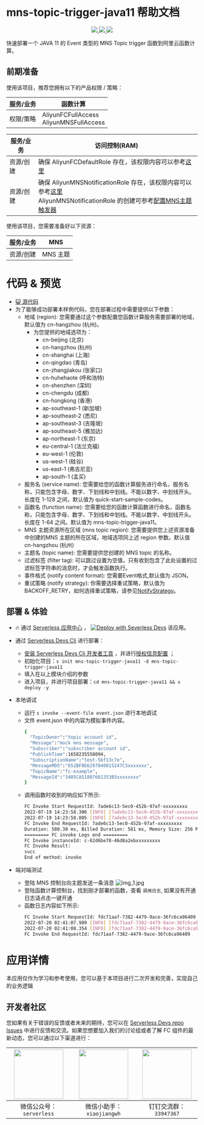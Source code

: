 # mns-topic-trigger-java11 帮助文档

<p align="center" class="flex justify-center">
    <a href="https://www.serverless-devs.com" class="ml-1">
    <img src="http://editor.devsapp.cn/icon?package=mns-topic-trigger-java11&type=packageType">
  </a>
  <a href="http://www.devsapp.cn/details.html?name=mns-topic-trigger-java11" class="ml-1">
    <img src="http://editor.devsapp.cn/icon?package=mns-topic-trigger-java11&type=packageVersion">
  </a>
  <a href="http://www.devsapp.cn/details.html?name=mns-topic-trigger-java11" class="ml-1">
    <img src="http://editor.devsapp.cn/icon?package=mns-topic-trigger-java11&type=packageDownload">
  </a>
</p>

<description>

快速部署一个 JAVA 11 的 Event 类型的 MNS Topic trigger 函数到阿里云函数计算。

</description>

## 前期准备
使用该项目，推荐您拥有以下的产品权限 / 策略：

| 服务/业务 | 函数计算 |     
| --- |  --- |   
| 权限/策略 | AliyunFCFullAccess <br> AliyunMNSFullAccess |

| 服务/业务 | 访问控制(RAM) |     
| --- |  --- |   
| 资源/创建 | 确保 AliyunFCDefaultRole 存在，该权限内容可以参考[这里](https://help.aliyun.com/document_detail/181589.html) |
| 资源/创建 | 确保 AliyunMNSNotificationRole 存在，该权限内容可以参考[这里](https://github.com/devsapp/fc/blob/main/docs/zh/yaml/triggers.md#%E8%A7%A6%E5%8F%91%E5%99%A8%E8%A7%92%E8%89%B2%E6%9D%83%E9%99%90-2)<br> AliyunMNSNotificationRole 的创建可参考[配置MNS主题触发器](https://help.aliyun.com/document_detail/164204.html) |

使用该项目，您需要准备好以下资源：

| 服务/业务 | MNS |     
| --- |  --- |   
| 资源/创建 | MNS 主题 |  

<codepre id="codepre">

# 代码 & 预览

- [ :smiley_cat:  源代码](https://github.com/devsapp/start-fc/blob/main/event-function/mns-topic-trigger-java11)
- 为了能够成功部署本样例代码，您在部署过程中需要提供以下参数：
    - 地域 (region): 您需要通过这个参数配置您函数计算服务需要部署的地域，默认值为 cn-hangzhou (杭州)。
      - 为您提供的地域选项为：
        - cn-beijing (北京)
        - cn-hangzhou (杭州)
        - cn-shanghai (上海)
        - cn-qingdao (青岛)
        - cn-zhangjiakou (张家口)
        - cn-huhehaote (呼和浩特)
        - cn-shenzhen (深圳)
        - cn-chengdu (成都)
        - cn-hongkong (香港)
        - ap-southeast-1 (新加坡)
        - ap-southeast-2 (悉尼)
        - ap-southeast-3 (吉隆坡)
        - ap-southeast-5 (雅加达)
        - ap-northeast-1 (东京)
        - eu-central-1 (法兰克福)
        - eu-west-1 (伦敦)
        - us-west-1 (硅谷)
        - us-east-1 (弗吉尼亚)
        - ap-south-1 (孟买)
    - 服务名 (service name): 您需要给您的函数计算服务进行命名，服务名称，只能包含字母、数字、下划线和中划线。不能以数字、中划线开头。长度在 1-128 之间，默认值为 quick-start-sample-codes。
    - 函数名 (function name): 您需要给您的函数计算函数进行命名，函数名称，只能包含字母、数字、下划线和中划线。不能以数字、中划线开头。长度在 1-64 之间。默认值为 mns-topic-trigger-java11。
    - MNS 主题资源所在区域 (mns topic region): 您需要提供您上述资源准备中创建的MNS 主题的所在区域，地域选项同上述 region 参数。默认值 cn-hangzhou (杭州)
    - 主题名 (topic name): 您需要提供您创建的 MNS topic 的名称。
    - 过滤标签 (filter tag): 可以跳过设置为空值，只有收到包含了此处设置的过滤标签字符串的消息时，才会触发函数执行。
    - 事件格式 (notify content format): 您需要Event格式,默认值为 JSON。
    - 重试策略 (notify strategy): 你需要选择重试策略，默认值为BACKOFF_RETRY，如何选择重试策略，请参见[NotifyStrategy](https://help.aliyun.com/document_detail/27481.htm?spm=a2c4g.11186623.0.0.27bd22354xlGLu#concept-2028914)。

</codepre>

<deploy>

## 部署 & 体验

<appcenter>

-  :fire:  通过 [Serverless 应用中心](https://fcnext.console.aliyun.com/applications/create?template=mns-topic-trigger-java11) ，
[![Deploy with Severless Devs](https://img.alicdn.com/imgextra/i1/O1CN01w5RFbX1v45s8TIXPz_!!6000000006118-55-tps-95-28.svg)](https://fcnext.console.aliyun.com/applications/create?template=mns-topic-trigger-java11)  该应用。 

</appcenter>

- 通过 [Serverless Devs Cli](https://www.serverless-devs.com/serverless-devs/install) 进行部署：
    - [安装 Serverless Devs Cli 开发者工具](https://www.serverless-devs.com/serverless-devs/install) ，并进行[授权信息配置](https://www.serverless-devs.com/fc/config) ；
    - 初始化项目：`s init mns-topic-trigger-java11 -d mns-topic-trigger-java11` 
    - 填入在以上模块介绍的参数
    - 进入项目，并进行项目部署：`cd mns-topic-trigger-java11 && s deploy -y`
  
- 本地调试
  - 运行 `s invoke --event-file event.json` 进行本地调试
  - 文件 event.json 中的内容为模拟事件内容。
    ```bash
    {
      "TopicOwner":"topic account id",
      "Message":"mock mns message",
      "Subscriber":"subscriber account id",
      "PublishTime":1658235558094,
      "SubscriptionName":"test-5bf13c7e",
      "MessageMD5":"652BF0E6297840015247C3xxxxxxx",
      "TopicName":"fc-example",
      "MessageId":"3405CA51807661353B3xxxxxxxx"
    }
    ```
  - 调用函数时收到的响应如下所示:
    ```bash
    FC Invoke Start RequestId: 7ade6c13-5ec0-452b-97af-xxxxxxxxx
    2022-07-19 14:23:58.306 [INFO] [7ade6c13-5ec0-452b-97af-xxxxxxxxx] Input data: {  "TopicOwner":"topic account id",  "Message":"mock mns message",  "Subscriber":"subscriber account id",  "PublishTime":1658235558094,  "SubscriptionName":"test-5bf13c7e",  "MessageMD5":"652BF0E6297840015247C3xxxxxxx",  "TopicName":"fc-example",  "MessageId":"3405CA51807661353B3xxxxxxxx"}
    2022-07-19 14:23:58.805 [INFO] [7ade6c13-5ec0-452b-97af-xxxxxxxxx] mns message: MnsMessage{topicName='fc-example', topicOwner='topic account id', message='mock mns message', messageId='3405CA51807661353B3xxxxxxxx', messageMD5='652BF0E6297840015247C3xxxxxxx', subscriber='subscriber account id', subscriptionName='test-5bf13c7e', publishTime=1658235558094}
    FC Invoke End RequestId: 7ade6c13-5ec0-452b-97af-xxxxxxxxx
    Duration: 580.30 ms, Billed Duration: 581 ms, Memory Size: 256 MB, Max Memory Used: 107.88 MB
    ========= FC invoke Logs end =========
    FC Invoke instanceId: c-62d6be78-46d8a2ebxxxxxxxxx
    FC Invoke Result:
    succ
    End of method: invoke
      ```
- 端对端测试
  - 登陆 MNS 控制台向主题发送一条消息
  ![img_1.jpg](https://cdn.jsdelivr.net/gh/penghuima/ImageBed@master/img/blog_file/PicGo-Github-ImgBed20220802120215.jpg)
  - 登陆函数计算控制台，找到刚才部署的函数，查看 `调用日志`, 如果没有开通日志请点击一键开通
  - 函数日志内容如下所示:
    ```bash
    FC Invoke Start RequestId: fdc71aaf-7382-4479-9ace-36fc6ca96409
    2022-07-20 02:41:07.989 [INFO] [fdc71aaf-7382-4479-9ace-36fc6ca96409] Input data: stream mock mns message
    2022-07-20 02:41:08.354 [INFO] [fdc71aaf-7382-4479-9ace-36fc6ca96409] mns message is not in json format.
    FC Invoke End RequestId: fdc71aaf-7382-4479-9ace-36fc6ca96409
    ```
</deploy>

<appdetail id="flushContent">

# 应用详情



本应用仅作为学习和参考使用，您可以基于本项目进行二次开发和完善，实现自己的业务逻辑



</appdetail>

<devgroup>

## 开发者社区

您如果有关于错误的反馈或者未来的期待，您可以在 [Serverless Devs repo Issues](https://github.com/serverless-devs/serverless-devs/issues) 中进行反馈和交流。如果您想要加入我们的讨论组或者了解 FC 组件的最新动态，您可以通过以下渠道进行：

<p align="center">

| <img src="https://serverless-article-picture.oss-cn-hangzhou.aliyuncs.com/1635407298906_20211028074819117230.png" width="130px" > | <img src="https://serverless-article-picture.oss-cn-hangzhou.aliyuncs.com/1635407044136_20211028074404326599.png" width="130px" > | <img src="https://serverless-article-picture.oss-cn-hangzhou.aliyuncs.com/1635407252200_20211028074732517533.png" width="130px" > |
|--- | --- | --- |
| <center>微信公众号：`serverless`</center> | <center>微信小助手：`xiaojiangwh`</center> | <center>钉钉交流群：`33947367`</center> | 

</p>

</devgroup>
